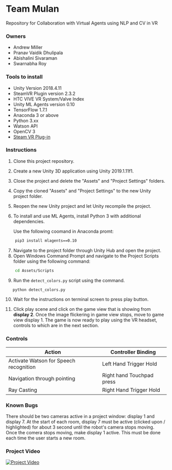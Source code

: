 # Team Mulan
Repository for Collaboration with Virtual Agents using NLP and CV in VR

### Owners
* Andrew Miller
* Pranav Vaidik Dhulipala
* Abishalini Sivaraman
* Swarnabha Roy

### Tools to install 
* Unity Version 2018.4.11
* SteamVR Plugin version 2.3.2
* HTC VIVE VR System/Valve Index
* Unity ML Agents version 0.10
* TensorFlow 1.7.1
* Anaconda 3 or above
* Python 3.xx
* Watson API
* OpenCV 3
* [Steam VR Plug-in](https://steamcommunity.com/app/250820/discussions/7/2605804632880587168/)

### Instructions
1) Clone this project repository.
2) Create a new Unity 3D application using Unity 2019.1.11f1.
3) Close the project and delete the "Assets" and "Project Settings" folders.
4) Copy the cloned "Assets" and "Project Settings" to the new Unity project folder.
5) Reopen the new Unity project and let Unity recompile the project.
6) To install and use ML Agents, install Python 3 with additional dependencies.

    Use the following coomand in Anaconda promt:  
```sh
    pip3 install mlagents==0.10
```

7) Navigate to the project folder through Unity Hub and open the project.
8) Open Windows Command Prompt and navigate to the Project Scripts folder using the following command:
```sh
    cd Assets/Scripts
```
9) Run the ```detect_colors.py``` script using the command.
```sh
   python detect_colors.py
```
10) Wait for the instructions on terminal screen to press play button.

11) Click play scene and click on the game view that is showing from **display 2**. Once the image flickering in game view stops, move to game view display 1. The game is now ready to play using the VR headset, controls to which are in the next section.

### Controls
Action | Controller Binding
------------ | -------------
Activate Watson for Speech recognition | Left Hand Trigger Hold
Navigation through pointing | Right hand Touchpad press
Ray Casting | Right Hand Trigger Hold

### Known Bugs
There should be two cameras active in a project window: display 1 and display 7. At the start of each room, display 7 must be active (clicked upon / highlighted) for about 3 second until the robot's camera stops moving. Once the comera stops moving, make display 1 active. This must be done each time the user starts a new room.

### Project Video
[![Project Video](https://github.tamu.edu/VIST-477-VIZA-677-CSCE-446-CSCE-650/team-mulan/blob/master/Swarnabha/MULAN.png?raw=true)](https://drive.google.com/file/d/1hC-oJd6HDmf6Ho6iFczW3uwS-PGSuFrH/view?usp=sharing)
